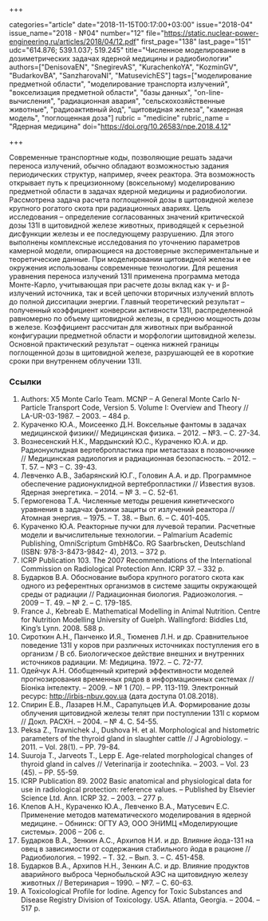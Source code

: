 +++

categories="article"
date="2018-11-15T00:17:00+03:00"
issue="2018-04"
issue_name="2018 - №04"
number="12"
file="https://static.nuclear-power-engineering.ru/articles/2018/04/12.pdf"
first_page="138"
last_page="151"
udc="614.876; 539.1.037; 519.245"
title="Численное моделирование в дозиметрических задачах ядерной медицины и радиобиологии"
authors=["DenisovaEN", "SnegirevAS", "KurachenkoYA", "KozminGV", "BudarkovBA", "SanzharovaNI", "MatusevichES"]
tags=["моделирование предметной области", "моделирование транспорта излучений", "вокселизация предметной области", "базы данных", "on-line-вычисления", "радиационная авария", "сельскохозяйственные животные", "радиоактивный йод", "щитовидная железа", "камерная модель", "поглощенная доза"]
rubric = "medicine"
rubric_name = "Ядерная медицина"
doi="https://doi.org/10.26583/npe.2018.4.12"

+++

Современные транспортные коды, позволяющие решать задачи переноса излучений, обычно обладают возможностью задания периодических структур, например, ячеек реактора. Эта возможность открывает путь к прецизионному (воксельному) моделированию предметной области в задачах ядерной медицины и радиобиологии. Рассмотрена задача расчета поглощенной дозы в щитовидной железе крупного рогатого скота при радиационных авариях. Цель исследования – определение согласованных значений критической дозы 131I в щитовидной железе животных, приводящей к серьезной дисфункции железы и ее последующему разрушению. Для этого выполнены комплексные исследования по уточнению параметров камерной модели, опирающиеся на достоверные экспериментальные и теоретические данные. При моделировании щитовидной железы и ее окружения использованы современные технологии. Для решения уравнения переноса излучений 131I применена программа метода Монте-Карло, учитывающая при расчете дозы вклад как γ- и β-излучений источника, так и всей цепочки вторичных излучений вплоть до полной диссипации энергии. Главный теоретический результат – полученный коэффициент конверсии активности 131I, распределенной равномерно по объему щитовидной железы, в среднюю мощность дозы в железе. Коэффициент рассчитан для животных при выбранной конфигурации предметной области и морфологии щитовидной железы. Основной практический результат – оценка нижней границы поглощенной дозы в щитовидной железе, разрушающей ее в короткие сроки при внутреннем облучении 131I.

### Ссылки

1. Authors: X5 Monte Carlo Team. MCNP – A General Monte Carlo N-Particle Transport Code, Version 5. Volume I: Overview and Theory // LA-UR-03-1987. – 2003. – 484 p.
2. Кураченко Ю.А., Моисеенко Д.Н. Воксельные фантомы в задачах медицинской физики// Медицинская физика. – 2012. – №3. – С. 27-34.
3. Вознесенский Н.К., Мардынский Ю.С., Кураченко Ю.А. и др. Радионуклидная вертебропластика при метастазах в позвоночнике // Медицинская радиология и радиационная безопасность. – 2012. – Т. 57. – №3 – С. 39-43.
4. Левченко А.В., Забарянский Ю.Г., Головин А.А. и др. Программное обеспечение радионуклидной вертебропластики // Известия вузов. Ядерная энергетика. – 2014. – № 3. – С. 52-61.
5. Гермогенова Т.А. Численные методы решения кинетического уравнения в задачах физики защиты от излучений реактора // Атомная энергия. – 1975. – Т. 38. – Вып. 6. – С. 401-405.
6. Кураченко Ю.А. Реакторные пучки для лучевой терапии. Расчетные модели и вычислительные технологии. – Palmarium Academic Publishing, OmniScriptum GmbH&Co. RG Saarbrьcken, Deutschland (ISBN: 978-3-8473-9842- 4), 2013. – 372 p.
7. ICRP Publication 103. The 2007 Recommendations of the International Commission on Radiological Protection Ann. ICRP 37. – 332 p.
8. Бударков В.А. Обоснование выбора крупного рогатого скота как одного из референтных организмов в системе защиты окружающей среды от радиации // Радиационная биология. Радиоэкология. – 2009 – Т. 49. – № 2. – С. 179-185.
9. France J., Kebreab E. Mathematical Modelling in Animal Nutrition. Centre for Nutrition Modelling University of Guelph. Wallingford: Biddles Ltd, King’s Lynn. 2008. 588 p.
10. Сироткин А.Н., Панченко И.Я., Тюменев Л.Н. и др. Сравнительное поведение 131I у коров при различных источниках поступления его в организм / В сб. Биологическое действие внешних и внутренних источников радиации. М: Медицина. 1972. – C. 72-77.
11. Одейчук А.Н. Обобщенный критерий эффективности моделей прогнозирования временных рядов в информационных системах // Біоніка інтелекту. – 2009. – № 1 (70). – PP. 113-119. Электронный ресурс: http://irbis-nbuv.gov.ua (дата доступа 01.08.2018).
12. Спирин Е.В., Лазарев Н.М., Сарапульцев И.А. Формирование дозы облучения щитовидной железы телят при поступлении 131I с кормом // Докл. РАСХН. – 2004. – № 4. С. 54-55.
13. Peksa Z., Travnichek J., Dushova H. et al. Morphological and histometric parameters of the thyroid gland in slaughter cattle // J Agrobiology. – 2011. – Vol. 28(1). – PP. 79-84.
14. Suuroja T., Jarveots T., Lepp E. Age-related morphological changes of thyroid gland in calves // Veterinarija ir zootechnika. – 2003. – Vol. 23 (45). – PP. 55-59.
15. ICRP Publication 89. 2002 Basic anatomical and physiological data for use in radiological protection: reference values. – Published by Elsevier Science Ltd. Ann. ICRP 32. – 2003. – 277 p.
16. Клепов А.Н., Кураченко Ю.А., Левченко В.А., Матусевич Е.С. Применение методов математического моделирования в ядерной медицине. – Обнинск: ОГТУ АЭ, ООО ЭНИМЦ «Моделирующие системы». 2006 – 206 c.
17. Бударков В.А., Зенкин А.С., Архипов H.И. и др. Влияние йода-131 на овец в зависимости от содержания стабильного йода в рационе // Радиобиология. – 1992. – Т. 32. – Вып. 3. – С. 451-458.
18. Бударков В.А., Архипов Н.Н., Зенкин А.С. и др. Влияние продуктов аварийного выброса Чернобыльской АЭС на щитовидную железу животных // Ветеринария – 1990. – №7. – С. 60-63.
19. A Toxicological Profile for Iodine. Agency for Toxic Substances and Disease Registry Division of Toxicology. USA. Atlanta, Georgia. – 2004. – 517 p.